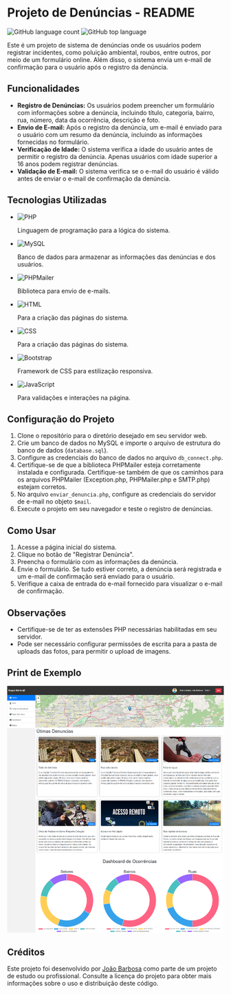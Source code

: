 # Projeto de Denúncias - README

![GitHub language count](https://img.shields.io/github/languages/count/JoaoSBarbosa/itaquaalerta)
![GitHub top language](https://img.shields.io/github/languages/top/JoaoSBarbosa/itaquaalerta)

Este é um projeto de sistema de denúncias onde os usuários podem registrar incidentes, como poluição ambiental, roubos, entre outros, por meio de um formulário online. Além disso, o sistema envia um e-mail de confirmação para o usuário após o registro da denúncia.

## Funcionalidades

- **Registro de Denúncias:** Os usuários podem preencher um formulário com informações sobre a denúncia, incluindo título, categoria, bairro, rua, número, data da ocorrência, descrição e foto.
- **Envio de E-mail:** Após o registro da denúncia, um e-mail é enviado para o usuário com um resumo da denúncia, incluindo as informações fornecidas no formulário.
- **Verificação de Idade:** O sistema verifica a idade do usuário antes de permitir o registro da denúncia. Apenas usuários com idade superior a 16 anos podem registrar denúncias.
- **Validação de E-mail:** O sistema verifica se o e-mail do usuário é válido antes de enviar o e-mail de confirmação da denúncia.

## Tecnologias Utilizadas

- ![PHP](https://img.shields.io/badge/PHP-Linguagem%20de%20Programa%C3%A7%C3%A3o-blue)
  
  Linguagem de programação para a lógica do sistema.
- ![MySQL](https://img.shields.io/badge/MySQL-Banco%20de%20Dados-blue)
  
  Banco de dados para armazenar as informações das denúncias e dos usuários.
- ![PHPMailer](https://img.shields.io/badge/PHPMailer-Biblioteca%20de%20E--mail-blue)
  
  Biblioteca para envio de e-mails.
- ![HTML](https://img.shields.io/badge/HTML-Markup-blue)
  
  Para a criação das páginas do sistema.
- ![CSS](https://img.shields.io/badge/CSS-Estiliza%C3%A7%C3%A3o-blue)
  
  Para a criação das páginas do sistema.
- ![Bootstrap](https://img.shields.io/badge/Bootstrap-Framework%20CSS-blue)
  
  Framework de CSS para estilização responsiva.
- ![JavaScript](https://img.shields.io/badge/JavaScript-Interatividade-blue)
  
  Para validações e interações na página.

## Configuração do Projeto

1. Clone o repositório para o diretório desejado em seu servidor web.
2. Crie um banco de dados no MySQL e importe o arquivo de estrutura do banco de dados (`database.sql`).
3. Configure as credenciais do banco de dados no arquivo `db_connect.php`.
4. Certifique-se de que a biblioteca PHPMailer esteja corretamente instalada e configurada. Certifique-se também de que os caminhos para os arquivos PHPMailer (Exception.php, PHPMailer.php e SMTP.php) estejam corretos.
5. No arquivo `enviar_denuncia.php`, configure as credenciais do servidor de e-mail no objeto `$mail`.
6. Execute o projeto em seu navegador e teste o registro de denúncias.

## Como Usar

1. Acesse a página inicial do sistema.
2. Clique no botão de "Registrar Denúncia".
3. Preencha o formulário com as informações da denúncia.
4. Envie o formulário. Se tudo estiver correto, a denúncia será registrada e um e-mail de confirmação será enviado para o usuário.
5. Verifique a caixa de entrada do e-mail fornecido para visualizar o e-mail de confirmação.

## Observações

- Certifique-se de ter as extensões PHP necessárias habilitadas em seu servidor.
- Pode ser necessário configurar permissões de escrita para a pasta de uploads das fotos, para permitir o upload de imagens.

## Print de Exemplo

![Exemplo de Página de Registro](./public/img/print_registro.png)

## Créditos

Este projeto foi desenvolvido por [João Barbosa](https://joaosbarbosa.com.br/) como parte de um projeto de estudo ou profissional. Consulte a licença do projeto para obter mais informações sobre o uso e distribuição deste código.



